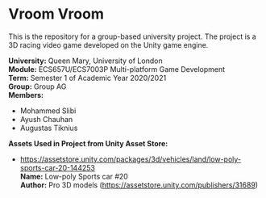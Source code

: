 # Vroom Vroom

This is the repository for a group-based university project. The project is a 3D racing video game developed on the Unity game engine.

**University:** Queen Mary, University of London \
**Module:** ECS657U/ECS7003P Multi-platform Game Development \
**Term:** Semester 1 of Academic Year 2020/2021 \
**Group:** Group AG \
**Members:**
- Mohammed Slibi
- Ayush Chauhan
- Augustas Tiknius

**Assets Used in Project from Unity Asset Store:**
- https://assetstore.unity.com/packages/3d/vehicles/land/low-poly-sports-car-20-144253 \
  **Name:** Low-poly Sports car #20 \
  **Author:** Pro 3D models (https://assetstore.unity.com/publishers/31689)
